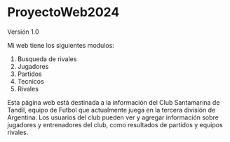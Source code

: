 # ProyectoWeb2024

Versión
1.0

Mi web tiene los siguientes modulos:

  1. Busqueda de rivales
  2. Jugadores
  3. Partidos
  4. Tecnicos
  5. Rivales

Esta página web está destinada a la información del Club Santamarina de Tandil, equipo de Futbol que actualmente juega en la tercera división de Argentina. Los usuarios del club pueden ver y agregar información sobre jugadores y entrenadores del club, como resultados de partidos y equipos rivales.

